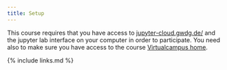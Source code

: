 ```yaml
---
title: Setup
---
```

This course requires that you have access to [jupyter-cloud.gwdg.de/](https://jupyter-cloud.gwdg.de/) and the jupyter lab interface on your computer in order to participate.
You need also to make sure you have access to the course [Virtualcampus home](https://virtualcampus.maxplanckschools.org/course/view.php?id=96#section-1). 
 



{% include links.md %}

